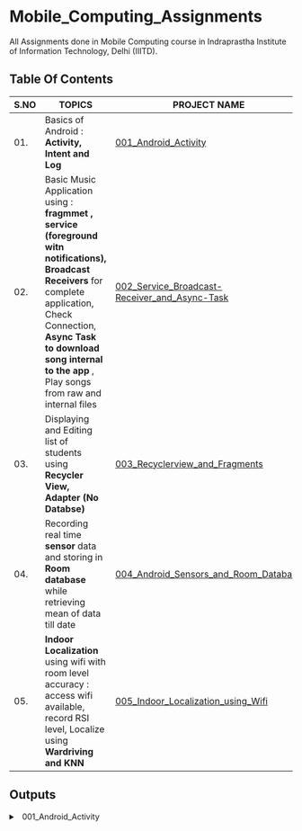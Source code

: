 # Mobile_Computing_Assignments
All  Assignments done in Mobile Computing course in Indraprastha Institute of Information Technology, Delhi (IIITD).

## Table Of Contents

|S.NO|                               TOPICS                                                 | PROJECT NAME      |
|----|--------------------------------------------------------------------------------------|-------------------|
|01. | Basics of Android : **Activity, Intent and Log** |[001_Android_Activity](001_Android_Activity/)      |
|02. |Basic Music Application using : **fragmmet , service (foreground witn notifications), Broadcast Receivers** for complete application, Check Connection, **Async Task to download song internal to the app** , Play songs from raw and internal files     |[002_Service_Broadcast-Receiver_and_Async-Task](002_Service_Broadcast-Receiver_and_Async-Task/)     |                                          
|03. | Displaying and Editing list of students using **Recycler View, Adapter (No Databse)**   |[003_Recyclerview_and_Fragments](003_Recyclerview_and_Fragments/)  |
|04. |Recording real time **sensor** data and storing in **Room database** while retrieving mean of data till date |[004_Android_Sensors_and_Room_Database](004_Android_Sensors_and_Room_Database/)  |
|05. | **Indoor Localization** using wifi with room level accuracy : access wifi available, record RSI level, Localize using **Wardriving and KNN** |[005_Indoor_Localization_using_Wifi](005_Indoor_Localization_using_Wifi/)       |


## Outputs 

<details>
<summary>
<a class="btnfire small stroke"><em class="fas fa-chevron-circle-down"></em>&nbsp;&nbsp;001_Android_Activity</a>    
</summary>
This text is used as a placeholder or a tk note. Words that will follow won't make any sense and this is fine. At the moment, the goal is to build a structure for our site.

Cheers!
[Pascal](https://twitter.com/askpascalandy/)

</details>

